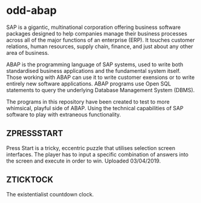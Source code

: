 # odd-abap

SAP is a gigantic, multinational corporation offering business software packages designed to help companies manage their business processes across all of the major functions of an enterprise (ERP). It touches customer relations, human resources, supply chain, finance, and just about any other area of business.

ABAP is the programming language of SAP systems, used to write both standardised business applications and the fundamental system itself. Those working with ABAP can use it to write customer exensions or to write entirely new software applications. ABAP programs use Open SQL statements to query the underlying Database Management System (DBMS).

The programs in this repository have been created to test to more whimsical, playful side of ABAP. Using the technical capabilities of SAP software to play with extraneous functionality.

## ZPRESSSTART

Press Start is a tricky, eccentric puzzle that utilises selection screen interfaces. The player has to input a specific combination of answers into the screen and execute in order to win. Uploaded 03/04/2019.

## ZTICKTOCK

The existentialist countdown clock.
